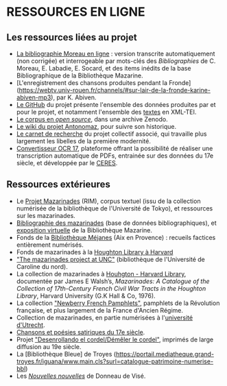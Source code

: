 # RESSOURCES EN LIGNE

## Les ressources liées au projet

* [La bibliographie Moreau en ligne](https://antonomaz.huma-num.fr/tools/Biblio_Moreau.html) : version transcrite automatiquement (non corrigée) et interrogeable par mots-clés des *Bibliographies* de C. Moreau, E. Labadie, E. Socard, et des items inédits de la base Bibliographique de la Bibliothèque Mazarine.
* [L'enregistrement des chansons produites pendant la Fronde] (https://webtv.univ-rouen.fr/channels/#sur-lair-de-la-fronde-karine-abiven-mp3), par K. Abiven.
* [Le GitHub](https://github.com/Antonomaz) du projet présente l'ensemble des données produites par et pour le projet, et notamment l'ensemble des [textes](https://github.com/Antonomaz/corpus) en XML-TEI.
* [Le corpus en *open source*](https://doi.org/10.5281/zenodo.7443183), dans une archive Zenodo.
* [Le wiki du projet Antonomaz](http://stih-sorbonne-universite.fr/dokuwiki/doku.php?id=antonomaz), pour suivre son historique.
* [Le carnet de recherche](https://cahier.hypotheses.org/antonomaz) du projet collectif associé, qui travaille plus largement les libelles de la première modernité.
* [Convertisseur OCR 17](https://ceres.huma-num.fr/ocr/), plateforme offrant la possibilité de réaliser une transcription automatique de PDFs, entrainée sur des données du 17e siècle, et développée par le [CERES](https://ceres.sorbonne-universite.fr/).

## Ressources extérieures 

* Le [Projet Mazarinades](http://mazarinades.org) (RIM), corpus textuel (issu de la collection numérisée de la bibliothèque de l'Université de Tokyo), et ressources sur les mazarinades.  
* [Bibliographie des mazarinades](https://mazarinades.bibliotheque-mazarine.fr) (base de données bibliographiques), et [exposition virtuelle](https://mazarinum.bibliotheque-mazarine.fr/expositions-virtuelles/item/17780-mazarinades-1648-1653-la-fronde-les-mots-les-presses?offset=) 
de la Bibliothèque Mazarine.
* Fonds de la [Bibliothèque Méjanes](https://odyssee.univ-amu.fr/items/show/338#?c=0&m=0&s=0&cv=0) (Aix en Provence) : recueils factices entièrement numérisés.
* Fonds de mazarinades à la [Houghton Library à Harvard](https://library.harvard.edu/collections/mazarinades)
* ["The mazarinades project at UNC"](https://scalar.usc.edu/works/the-mazarinades-project-at-unc/index) (bibliothèque de l'Université de Caroline du nord). 
* La collection de mazarinades à [Houhgton - Harvard Library](https://library.harvard.edu/collections/mazarinades), documentée par James E Walsh’s, _Mazarinades: A Catalogue of the Collection of 17th-Century French Civil War Tracts in the Houghton Library_, Harvard University (G.K Hall & Co, 1976).
* La collection ["Newberry French Pamphlets"](https://archive.org/details/newberryfrenchpamphlets?tab=collection), pamphlets de la Révolution française, et plus largement de la France d'Ancien Régime.
* Collection de mazarinades, en partie numérisées à l'[université d'Utrecht](https://objects.library.uu.nl/reader/index.php?obj=1874-362745&lan=en#page//11/37/98/1137982617693477766839687527466063178.jpg/mode/1up).
* [Chansons et poésies satiriques du 17e siècle](https://satires17.univ-st-etienne.fr).
* Projet ["Desenrollando el cordel/Démêler le cordel"](https://desenrollandoelcordel.unige.ch/inicio.html), imprimés de large diffusion au 19e siècle. 
* La [Bibliothèque Bleue] de Troyes (https://portail.mediatheque.grand-troyes.fr/iguana/www.main.cls?surl=catalogue-patrimoine-numerise-bbl)
* Les [*Nouvelles nouvelles*](http://nouvellesnouvelles.yale.edu/index.php) de Donneau de Visé.
